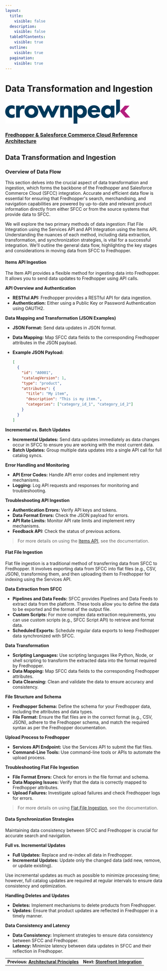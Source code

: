 ```yaml
---
layout:
  title:
    visible: false
  description:
    visible: false
  tableOfContents:
    visible: true
  outline:
    visible: true
  pagination:
    visible: true
---
```


# Data Transformation and Ingestion

[![Crownpeak Logo](../../../images/logo/crownpeak-logo.png)](http://www.crownpeak.com)

### [Fredhopper & Salesforce Commerce Cloud Reference Architecture](../)

## Data Transformation and Ingestion

### Overview of Data Flow

This section delves into the crucial aspect of data transformation and ingestion, which forms the backbone of the Fredhopper and Salesforce Commerce Cloud (SFCC) integration. Accurate and efficient data flow is essential for ensuring that Fredhopper's search, merchandising, and navigation capabilities are powered by up-to-date and relevant product information directly from either SFCC or from the source systems that provide data to SFCC.

We will explore the two primary methods of data ingestion: Flat File Integration using the Services API and API Integration using the Items API. Understanding the nuances of each method, including data extraction, transformation, and synchronization strategies, is vital for a successful integration. We'll outline the general data flow, highlighting the key stages and considerations in moving data from SFCC to Fredhopper.

#### Items API Ingestion

The Item API provides a flexible method for ingesting data into Fredhopper. It allows you to send data updates to Fredhopper using API calls.

**API Overview and Authentication**

* **RESTful API:** Fredhopper provides a RESTful API for data ingestion.
* **Authentication:** Either using a Public Key or Password Authentication using OAUTH2.

**Data Mapping and Transformation (JSON Examples)**

* **JSON Format:** Send data updates in JSON format.
* **Data Mapping:** Map SFCC data fields to the corresponding Fredhopper attributes in the JSON payload.
*   **Example JSON Payload:**

    ```json
    [
      {
        "id": "A0001",
        "catalogVersion": 1,
        "type": "product",
        "attributes": {
          "title": "My item",
          "description": "This is my item.",
          "categories": ["category_id_1", "category_id_2"]
        }
      }
    ]
    ```

**Incremental vs. Batch Updates**

* **Incremental Updates:** Send data updates immediately as data changes occur in SFCC to ensure you are working with the most current data.
* **Batch Updates:** Group multiple data updates into a single API call for full catalog syncs.

**Error Handling and Monitoring**

* **API Error Codes:** Handle API error codes and implement retry mechanisms.
* **Logging:** Log API requests and responses for monitoring and troubleshooting.

**Troubleshooting API Ingestion**

* **Authentication Errors:** Verify API keys and tokens.
* **Data Format Errors:** Check the JSON payload for errors.
* **API Rate Limits:** Monitor API rate limits and implement retry mechanisms.
* **Feedback API:** Check the status of previous actions.

> For more details on using the [Items API](https://crownpeak.gitbook.io/product-discovery/product-discovery-developer-guide/item-catalog-management/what-is-the-items-api), see the documentation.

#### Flat File Ingestion

Flat file ingestion is a traditional method of transferring data from SFCC to Fredhopper. It involves exporting data from SFCC into flat files (e.g., CSV, JSON), transforming them, and then uploading them to Fredhopper for indexing using the Services API.

**Data Extraction from SFCC**

* **Pipelines and Data Feeds:** SFCC provides Pipelines and Data Feeds to extract data from the platform. These tools allow you to define the data to be exported and the format of the output file.
* **Custom Scripts:** For more complex data extraction requirements, you can use custom scripts (e.g., SFCC Script API) to retrieve and format data.
* **Scheduled Exports:** Schedule regular data exports to keep Fredhopper data synchronized with SFCC.

**Data Transformation**

* **Scripting Languages:** Use scripting languages like Python, Node, or shell scripting to transform the extracted data into the format required by Fredhopper.
* **Data Mapping:** Map SFCC data fields to the corresponding Fredhopper attributes.
* **Data Cleansing:** Clean and validate the data to ensure accuracy and consistency.

**File Structure and Schema**

* **Fredhopper Schema:** Define the schema for your Fredhopper data, including the attributes and data types.
* **File Format:** Ensure the flat files are in the correct format (e.g., CSV, JSON), adhere to the Fredhopper schema, and match the required syntax as per the Fredhopper documentation.

**Upload Process to Fredhopper**

* **Services API Endpoint:** Use the Services API to submit the flat files.
* **Command-Line Tools:** Use command-line tools or APIs to automate the upload process.

**Troubleshooting Flat File Ingestion**

* **File Format Errors:** Check for errors in the file format and schema.
* **Data Mapping Issues:** Verify that the data is correctly mapped to Fredhopper attributes.
* **Upload Failures:** Investigate upload failures and check Fredhopper logs for errors.

> For more details on using [Flat File Ingestion](https://crownpeak.gitbook.io/product-discovery/fredhopper-integration-guide/fredhopper-integration-guide-1/data-integration), see the documentation.

#### Data Synchronization Strategies

Maintaining data consistency between SFCC and Fredhopper is crucial for accurate search and navigation.

**Full vs. Incremental Updates**

* **Full Updates:** Replace and re-index all data in Fredhopper.
* **Incremental Updates:** Update only the changed data (add new, remove, or update existing).

Use incremental updates as much as possible to minimize processing time; however, full catalog updates are required at regular intervals to ensure data consistency and optimization.

**Handling Deletes and Updates**

* **Deletes:** Implement mechanisms to delete products from Fredhopper.
* **Updates:** Ensure that product updates are reflected in Fredhopper in a timely manner.

**Data Consistency and Latency**

* **Data Consistency:** Implement strategies to ensure data consistency between SFCC and Fredhopper.
* **Latency:** Minimize latency between data updates in SFCC and their reflection in Fredhopper.

|                                                                            |                                                                    |
| -------------------------------------------------------------------------- | ------------------------------------------------------------------ |
| **Previous:** [**Architectural Principles**](../architectural-principles/) | **Next:** [**Storefront Integration**](../storefront-integration/) |
